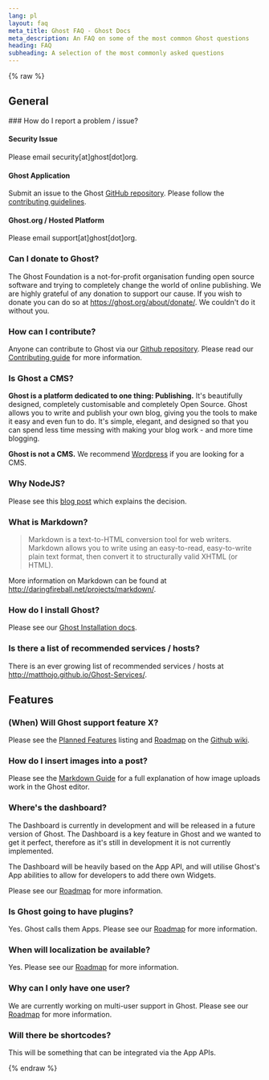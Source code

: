 ```yaml
---
lang: pl
layout: faq
meta_title: Ghost FAQ - Ghost Docs
meta_description: An FAQ on some of the most common Ghost questions
heading: FAQ
subheading: A selection of the most commonly asked questions
---
```


{% raw %}

## General

### How do I report a problem / issue? <a id="report-problem"></a>

#### Security Issue

Please email security[at]ghost[dot]org.

#### Ghost Application

Submit an issue to the Ghost [GitHub repository](https://github.com/TryGhost/Ghost). Please follow the [contributing guidelines](https://github.com/TryGhost/Ghost/blob/master/CONTRIBUTING.md#raising-issues).

#### Ghost.org / Hosted Platform

Please email support[at]ghost[dot]org.

### Can I donate to Ghost? <a id="donating"></a>
The Ghost Foundation is a not-for-profit organisation funding open source software and trying to completely change the world of online publishing. We are highly grateful of any donation to support our cause. If you wish to donate you can do so at <https://ghost.org/about/donate/>. We couldn't do it without you.

### How can I contribute? <a id="contributing"></a>
Anyone can contribute to Ghost via our [Github repository](https://github.com/TryGhost/Ghost). Please read our [Contributing guide](https://github.com/TryGhost/Ghost/blob/master/CONTRIBUTING.md) for more information.
	
### Is Ghost a CMS? <a id="is-ghost-a-cms"></a>
**Ghost is a platform dedicated to one thing: Publishing.** It's beautifully designed, completely customisable and completely Open Source. Ghost allows you to write and publish your own blog, giving you the tools to make it easy and even fun to do. It's simple, elegant, and designed so that you can spend less time messing with making your blog work - and more time blogging.

**Ghost is not a CMS.** We recommend [Wordpress](http://wordpress.org/) if you are looking for a CMS.

### Why NodeJS? <a id="why-nodejs"></a>
Please see this [blog post](http://blog.ghost.org/hosted-platform-preview/) which explains the decision.

### What is Markdown? <a id="markdown"></a>

> Markdown is a text-to-HTML conversion tool for web writers. Markdown allows you to write using an easy-to-read, easy-to-write plain text format, then convert it to structurally valid XHTML (or HTML).

More information on Markdown can be found at <http://daringfireball.net/projects/markdown/>. 
### How do I install Ghost?
Please see our [Ghost Installation docs](http://docs.ghost.org/installation/).

### Is there a list of recommended services / hosts? <a id="recommended-services"></a>
There is an ever growing list of recommended services / hosts at <http://matthojo.github.io/Ghost-Services/>.

## Features

### (When) Will Ghost support feature X? <a id="feature-x"></a>

Please see the [Planned Features](https://github.com/TryGhost/Ghost/wiki/Planned-Features) listing and [Roadmap](https://github.com/TryGhost/Ghost/wiki/Roadmap) on the [Github wiki](https://github.com/TryGhost/Ghost/wiki).

### How do I insert images into a post? <a id="inserting-images"></a>

Please see the [Markdown Guide](/usage/writing/#markdown) for a full explanation of how image uploads work in the Ghost editor.

### Where's the dashboard? <a id="dashboard"></a>
The Dashboard is currently in development and will be released in a future version of Ghost. The Dashboard is a key feature in Ghost and we wanted to get it perfect, therefore as it's still in development it is not currently implemented.

The Dashboard will be heavily based on the App API, and will utilise Ghost's App abilities to allow for developers to add there own Widgets.

Please see our [Roadmap](https://github.com/TryGhost/Ghost/wiki/Roadmap) for more information.


### Is Ghost going to have plugins? <a id="plugins"></a>
Yes. Ghost calls them Apps. Please see our [Roadmap](https://github.com/TryGhost/Ghost/wiki/Roadmap) for more information.

### When will localization be available? <a id="localization"></a>
Yes. Please see our [Roadmap](https://github.com/TryGhost/Ghost/wiki/Roadmap#milestone-5---version-050) for more information.

### Why can I only have one user? <a id="only-one-user"></a>
We are currently working on multi-user support in Ghost. Please see our [Roadmap](https://github.com/TryGhost/Ghost/wiki/Roadmap#milestone-5---version-050) for more information.

### Will there be shortcodes? <a id="shortcodes"></a>

This will be something that can be integrated via the App APIs.

{% endraw %}
